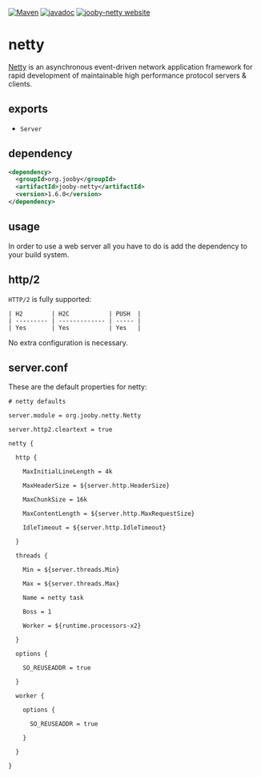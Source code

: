 [![Maven](https://img.shields.io/maven-metadata/v/http/central.maven.org/maven2/org/jooby/jooby-netty/maven-metadata.xml.svg)](http://mvnrepository.com/artifact/org.jooby/jooby-netty/1.6.0)
[![javadoc](https://javadoc.io/badge/org.jooby/jooby-netty.svg)](https://javadoc.io/doc/org.jooby/jooby-netty/1.6.0)
[![jooby-netty website](https://img.shields.io/badge/jooby-netty-brightgreen.svg)](http://jooby.org/doc/netty)
# netty

[Netty](http://netty.io) is an asynchronous event-driven network application framework for rapid development of maintainable high performance protocol servers & clients.

## exports

* `Server`

## dependency

```xml
<dependency>
  <groupId>org.jooby</groupId>
  <artifactId>jooby-netty</artifactId>
  <version>1.6.0</version>
</dependency>
```

## usage

In order to use a web server all you have to do is add the dependency to your build system.

## http/2

`HTTP/2` is fully supported:

```
| H2        | H2C           | PUSH  |
| --------- | ------------- | ----- |
| Yes       | Yes           | Yes   |
```

No extra configuration is necessary.

## server.conf
These are the default properties for netty:

```properties
# netty defaults

server.module = org.jooby.netty.Netty

server.http2.cleartext = true

netty {

  http {

    MaxInitialLineLength = 4k

    MaxHeaderSize = ${server.http.HeaderSize}

    MaxChunkSize = 16k

    MaxContentLength = ${server.http.MaxRequestSize}

    IdleTimeout = ${server.http.IdleTimeout}

  }

  threads {

    Min = ${server.threads.Min}

    Max = ${server.threads.Max}

    Name = netty task

    Boss = 1

    Worker = ${runtime.processors-x2}

  }

  options {

    SO_REUSEADDR = true

  }

  worker {

    options {

      SO_REUSEADDR = true

    }

  }

}
```
